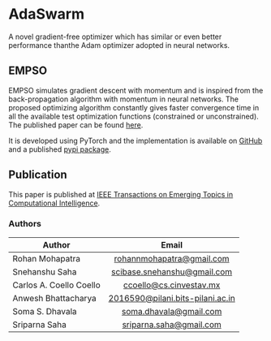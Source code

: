 # AdaSwarm

A novel gradient-free optimizer which has similar or even better performance thanthe Adam optimizer adopted in neural networks.

## EMPSO

EMPSO simulates gradient descent with momentum and is inspired from the back-propagation algorithm with momentum in neural networks. The proposed optimizing algorithm constantly gives faster convergence time in all the available test optimization functions (constrained or unconstrained).
The published paper can be found [here](https://www.springerprofessional.de/en/a-new-approach-for-momentum-particle-swarm-optimization/18215730).

It is developed using PyTorch and the implementation is available on [GitHub](https://github.com/rohanmohapatra/torchswarm) and a published [pypi package](https://pypi.org/project/torchswarm/).

## Publication

This paper is published at [IEEE Transactions on Emerging Topics in Computational Intelligence](https://ieeexplore.ieee.org/document/9472873).

### Authors

| Author                  |              Email               |
| ----------------------- | :------------------------------: |
| Rohan Mohapatra         |    rohannmohapatra@gmail.com     |
| Snehanshu Saha          |   scibase.snehanshu@gmail.com    |
| Carlos A. Coello Coello |     ccoello@cs.cinvestav.mx      |
| Anwesh Bhattacharya     | 2016590@pilani.bits-pilani.ac.in |
| Soma S. Dhavala         |      soma.dhavala@gmail.com      |
| Sriparna Saha           |     sriparna.saha@gmail.com      |
